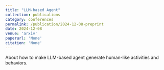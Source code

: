 ```yaml
---
title: "LLM-based Agent"
collection: publications
category: conferences
permalink: /publication/2024-12-08-preprint
date: 2024-12-08
venue: 'arxiv'
paperurl: 'None'
citation: 'None'
---
```


About how to make LLM-based agent generate human-like activities and behaviors.
